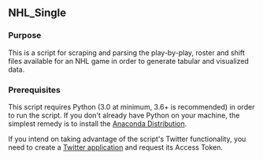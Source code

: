## NHL_Single

### Purpose
This is a script for scraping and parsing the play-by-play, roster and shift files available for an NHL game in order to generate tabular and visualized data.

### Prerequisites
This script requires Python (3.0 at minimum, 3.6+ is recommended) in order to run the script. If you don't already have Python on your machine, the simplest remedy is to install the <a href="https://www.anaconda.com/distribution/">Anaconda Distribution</a>. 

If you intend on taking advantage of the script's Twitter functionality, you need to create a <a href="https://apps.twitter.com/app/new">Twitter application</a> and request its Access Token.
